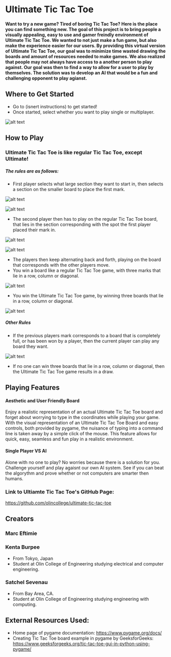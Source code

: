 # Ultimate Tic Tac Toe

#### Want to try a new game? Tired of boring Tic Tac Toe? Here is the place you can find something new. The goal of this project is to bring people a visually appealing, easy to use and gamer freindly environment of Ultimate Tic Tac Toe. We wanted to not just make a fun game, but also make the experience easier for our users. By providing this virtual version of Ultimate Tic Tac Toe, our goal was to minimize time wasted drawing the boards and amount of resources needed to make games. We also realized that people may not always have access to a another person to play against. Our goal was then to find a way to allow for a user to play by themselves. The solution was to develop an AI that would be a fun and challenging opponent to play agianst.


## Where to Get Started
* Go to (isnert instructions) to get started!
* Once started, select whether you want to play single or multiplayer.

![alt text](https://github.com/olincollege/ultimate-tic-tac-toe/blob/main/images/ss1.jpg)

## How to Play

### Ultimate Tic Tac Toe is like regular Tic Tac Toe, except Ultimate!

##### The rules are as follows:

* First player selects what large section they want to start in, then selects a section on the smaller board to place the first mark.

![alt text](https://github.com/olincollege/ultimate-tic-tac-toe/blob/main/images/ss2.jpg)

![alt text](https://github.com/olincollege/ultimate-tic-tac-toe/blob/main/images/ss3.1.jpg)

* The second player then has to play on the regular Tic Tac Toe board, that lies in the section corresponding with the spot the first player placed their mark in.

![alt text](https://github.com/olincollege/ultimate-tic-tac-toe/blob/main/images/ss3.2.jpg)

![alt text](https://github.com/olincollege/ultimate-tic-tac-toe/blob/main/images/ss3.jpg)

* The players then keep alternating back and forth, playing on the board that corresponds with the other players move.
* You win a board like a regular Tic Tac Toe game, with three marks that lie in a row, column or diagonal.

![alt text](https://github.com/olincollege/ultimate-tic-tac-toe/blob/main/images/ss6.jpg)

* You win the Ultimate Tic Tac Toe game, by winning three boards that lie in a row, column or diagonal.

![alt text](https://github.com/olincollege/ultimate-tic-tac-toe/blob/main/images/ss5.jpg)

##### Other Rules

* If the previous players mark corresponds to a board that is completely full, or has been won by a player, then the current player can play any board they want.

![alt text](https://github.com/olincollege/ultimate-tic-tac-toe/blob/main/images/ss4.jpg)
* If no one can win three boards that lie in a row, column or diagonal, then the Ultimate Tic Tac Toe game results in a draw.

## Playing Features

#### Aesthetic and User Friendly Board
Enjoy a realistic representation of an actual Ultimate Tic Tac Toe board and forget about worrying to type in the coordinates while playing your game. With the visual representation of an Ultimate Tic Tac Toe Board and easy controls, both provided by pygame, the nuisance of typing into a command line is taken away by a simple click of the mouse. This feature allows for quick, easy, seamless and fun play in a realistic environment.

#### Single Player VS AI
Alone with no one to play? No worries because there is a solution for you. Challenge yourself and play agaisnt our own AI system. See if you can beat the algorythm and prove whether or not computers are smarter then humans.

### Link to Ultiamte Tic Tac Toe's GitHub Page:
https://github.com/olincollege/ultimate-tic-tac-toe

## Creators

### Marc Eftimie
### Kenta Burpee
* From Tokyo, Japan
* Student at Olin College of Engineering studying electrical and computer engineering.
### Satchel Sevenau
* From Bay Area, CA.
* Student at Olin College of Engineering studying engineering with computing.

## External Resources Used:
* Home page of pygame documentation: https://www.pygame.org/docs/
* Creating Tic Tac Toe board example in pygame by GeeksforGeeks: https://www.geeksforgeeks.org/tic-tac-toe-gui-in-python-using-pygame/

